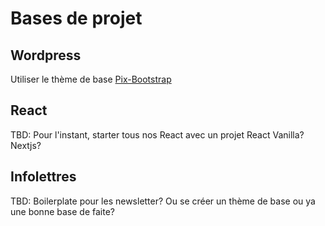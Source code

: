 # Bases de projet

## Wordpress
Utiliser le thème de base [Pix-Bootstrap](https://github.com/Pixel-Circus/PIX-ThemeBootstrap)

## React
TBD: Pour l'instant, starter tous nos React avec un projet React Vanilla? Nextjs?

## Infolettres
TBD: Boilerplate pour les newsletter? Ou se créer un thème de base ou ya une bonne base de faite?